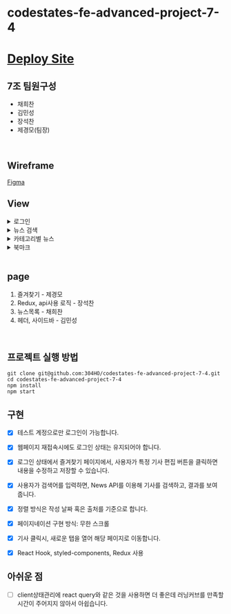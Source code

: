 # codestates-fe-advanced-project-7-4

# [Deploy Site](https://codestates-fe-advanced-project-7-4.vercel.app/)

## 7조 팀원구성

- 채희찬
- 김민성
- 장석찬
- 제경모(팀장)

<br/>

## Wireframe
[Figma](https://www.figma.com/file/bkfYLpzHvSExYQctAYp9L7/alycehealthcare)

## View
<details>
<summary>로그인</summary>

![login](https://user-images.githubusercontent.com/96028495/190911326-916305e0-439f-4e41-bd63-93b86d493d22.gif)
</details>

<details>
<summary>뉴스 검색</summary>

![search](https://user-images.githubusercontent.com/96028495/190911384-40ecb321-dc93-4a11-86cf-0a39478eee60.gif)
</details>

<details>
<summary>카테고리별 뉴스</summary>

![category2](https://user-images.githubusercontent.com/96028495/190911388-64a0434b-1e82-44bf-8202-16af75893588.gif)
</details>

<details>
<summary>북마크</summary>

![bookmark](https://user-images.githubusercontent.com/96028495/190911394-596e80e1-dbfb-48d2-9859-9ed32630cc18.gif)
</details>

<br/>

## page

1. 즐겨찾기 - 제경모
2. Redux, api사용 로직 - 장석찬
3. 뉴스목록 - 채희찬
4. 헤더, 사이드바 - 김민성

<br/>

## 프로젝트 실행 방법

```
git clone git@github.com:304HO/codestates-fe-advanced-project-7-4.git
cd codestates-fe-advanced-project-7-4
npm install
npm start
```

## 구현

- [x] 테스트 계정으로만 로그인이 가능합니다.

- [x] 웹페이지 재접속시에도 로그인 상태는 유지되어야 합니다.

- [x] 로그인 상태에서 즐겨찾기 페이지에서, 사용자가 특정 기사 편집 버튼을 클릭하면 내용을 수정하고 저장할 수 있습니다.

- [x] 사용자가 검색어를 입력하면, News API를 이용해 기사를 검색하고, 결과를 보여 줍니다.

- [x] 정렬 방식은 작성 날짜 혹은 출처를 기준으로 합니다.

- [x] 페이지네이션 구현 방식: 무한 스크롤

- [x] 기사 클릭시, 새로운 탭을 열어 해당 페이지로 이동합니다.

- [x] React Hook, styled-components, Redux 사용


## 아쉬운 점

- [ ] client상태관리에 react query와 같은 것을 사용하면 더 좋은데 러닝커브를 만족할 시간이 주어지지 않아서 아쉽습니다.
